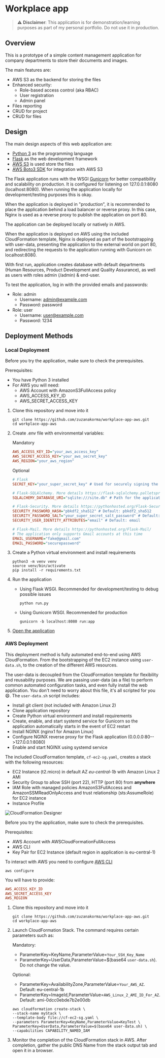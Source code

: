 # Workplace app

> :warning: **Disclaimer**: This application is for demonstration/learning purposes as part of my personal portfolio. Do not use it in production.

## Overview
This is a prototype of a simple content management application for company departments to store their documents and images.

The main features are:
* AWS S3 as the backend for storing the files
* Enhanced security:
    * Role-based access control (aka RBAC)
    * User registration
    * Admin panel
* Files reporting
* CRUD for project
* CRUD for files

## Design
The main design aspects of this web application are:
* [Python 3](https://www.python.org/about/gettingstarted/) as the programming language
* [Flask](https://flask.palletsprojects.com/en/2.0.x/) as the web development framework
* [AWS S3](https://aws.amazon.com/s3/) is used store the files
* [AWS Boto3 SDK](https://aws.amazon.com/sdk-for-python/) for integration with AWS S3

The Flask application runs with the WSGI [Gunicorn](https://gunicorn.org/) for better compatibility and scalability on production. It is configured for listening on 127.0.0.1:8080 (localhost:8080). When running the application locally for development/testing purposes this is okay.

When the application is deployed in "production", it is recommended to place the application behind a load balancer or reverse proxy. In this case, Nginx is used as a reverse proxy to publish the application on port 80.

The application can be deployed locally or natively in AWS.

When the application is deployed on AWS using the included CloudFormation template, Nginx is deployed as part of the bootstrapping with user-data, presenting the application to the external world on port 80, and redirecting the requests to the application running with Gunicorn on localhost:8080. 

With first run, application creates database with default departments (Human Resources, Product Development and Quality Assurance), as well as users with roles admin (/admin) & end-user.

To test the application, log in with the provided emails and passwords:
* Role: admin
  * Username: admin@example.com
  * Password: password
* Role: user
  * Username: user@example.com
  * Password: 1234

## Deployment Methods

### Local Deployment

Before you try the application, make sure to check the prerequisites.

Prerequisites:

* You have Python 3 installed
* For AWS you will need:
  * AWS Account with AmazonS3FullAccess policy
  * AWS_ACCESS_KEY_ID
  * AWS_SECRET_ACCESS_KEY

1. Clone this repository and move into it
    ```shell
    git clone https://github.com/zuzanakorma/workplace-app-aws.git
    cd workplace-app-aws
    ```

2. Create .env file with environmental variables:

    Mandatory
    ```ini
    AWS_ACCESS_KEY_ID="your_aws_access_key"
    AWS_SECRET_ACCESS_KEY="your_aws_secret_key"
    AWS_REGION="your_aws_region"
    ```

    Optional
    ```ini
    # Flask
    SECRET_KEY="your_super_secret_key" # Used for securely signing the session cookie. Default: Auto-generated

    # Flask-SQLAlchemy. More details https://flask-sqlalchemy.palletsprojects.com/en/2.x/config/
    SQLALCHEMY_DATABASE_URI="sqlite:///site.db" # Path for the application database. Default: site.db

    # Flask-Security. More details https://pythonhosted.org/Flask-Security/configuration.html
    SECURITY_PASSWORD_HASH="pbkdf2_sha512" # Default: pbkdf2_sha512
    SECURITY_PASSWORD_SALT="your_super_secret_salt_password" # Default: yourVerySecureSatlPassword
    SECURITY_USER_IDENTITY_ATTRIBUTES="email" # Default: email

    # Flask-Mail. More details https://pythonhosted.org/Flask-Mail/
    # The application only supports Gmail accounts at this time
    EMAIL_USERNAME="fake@gmail.com"
    EMAIL_PASSWORD="securepassword"
    ```

3. Create a Python virtual environment and install requirements

    ```shell
    python3 -m venv venv
    source venv/bin/activate
    pip install -r requirements.txt
    ```

4. Run the application

    * Using Flask WSGI. Recommended for development/testing to debug possible issues

        ```shell
        python run.py
        ```
    * Using Gunicorn WSGI. Recommended for production

        ```shell
        gunicorn -b localhost:8080 run:app
        ```

5. [Open the application](http://localhost:8080)

### AWS Deployment 

This deployment method is fully automated end-to-end using AWS CloudFormation. From the bootstrapping of the EC2 instance using `user-data.sh`, to the creation of the different AWS resources.

The user-data is decoupled from the CloudFormation template for flexibility and reusability purposes. We are passing user-data (as a file) to perform common automated configuration tasks, and even fully install the web application. You don't need to worry about this file, it's all scripted for you :smile:. The `user-data.sh` script includes:
* Install git client (not included with Amazon Linux 2)
* Clone application repository
* Create Python virtual environment and install requirements
* Create, enable, and start systemd service for Gunicorn so the application automatically starts in the event of EC2 restart
* Install NGINX (nginx1 for Amazon Linux)
* Configure NGINX reverse proxy for the Flask application (0.0.0.0:80-->127.0.0.1:8080)
* Enable and start NGINX using systemd service

The included CloudFormation template, `cf-ec2-sg.yaml`, creates a stack with the following resources:

* EC2 Instance (t2.micro) in default AZ *eu-central-1b* with Amazon Linux 2 AMI
* Security Group to allow SSH (port 22), HTTP (port 80) from **anywhere**
* IAM Role with managed policies AmazonS3FullAccess and AmazonSSMReadOnlyAccess and trust relationship (sts:AssumeRole) for EC2 instance
* Instance Profile 

![CloudFormation Designer](cloudformationdesigner.png)


Before you try the application, make sure to check the prerequisites.

Prerequisites:

* AWS Account with AWSCloudFormationFullAccess 
* AWS CLI
* Key Pair for EC2 Instance (default region in application is eu-central-1)

To interact with AWS you need to configure [AWS CLI](https://docs.aws.amazon.com/cli/latest/userguide/cli-chap-configure.html)

```shell
aws configure
```
You will have to provide:
```ini
AWS_ACCESS_KEY_ID
AWS_SECRET_ACCESS_KEY
AWS_REGION
```

1. Clone this repository and move into it
    ```shell
    git clone https://github.com/zuzanakorma/workplace-app-aws.git
    cd workplace-app-aws
    ```
2. Launch CloudFormation Stack. The command requires certain parameters such as:

    Mandatory:
   * ParameterKey=KeyName,ParameterValue=`Your_SSH_Key_Name`
   * ParameterKey=UserData,ParameterValue=$(base64 `user-data.sh`). Do not change the value.

    Optional:
   * ParameterKey=AvailabilityZone,ParameterValue=`Your_AWS_AZ`. Default: eu-central-1b
   * ParameterKey=ImageId,ParameterValue=`AWS_Linux_2_AMI_ID_For_AZ`. Default: ami-0dcc0ebde7b2e00db

    ```shell
    aws cloudformation create-stack \
    --stack-name myStack \
    --template-body file://cf-ec2-sg.yaml \
    --parameters ParameterKey=KeyName,ParameterValue=KeyTest \
    ParameterKey=UserData,ParameterValue=$(base64 user-data.sh) \
    --capabilities CAPABILITY_NAMED_IAM 
    ```

3. Monitor the completion of the CloudFormation stack in AWS. After completion, gather the public DNS Name from the stack output tab and open it in a browser.
 


